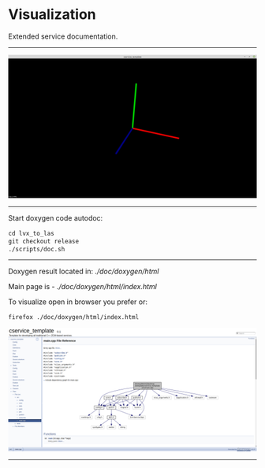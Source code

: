 # Visualization

Extended service documentation.

---

![Visualization](./img/visualizer.png)

---

Start doxygen code autodoc:<br/>

```
cd lvx_to_las
git checkout release
./scripts/doc.sh
```

---

Doxygen result located in: *./doc/doxygen/html*

Main page is - *./doc/doxygen/html/index.html*

To visualize open in browser you prefer or:
```
firefox ./doc/doxygen/html/index.html
```
![doxygen](img/doxygen.png)

---